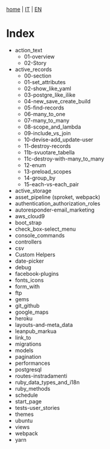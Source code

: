 [home](https://github.com/flaviobordonidev/leanpubabrandnewcms/blob/master/README.md) |
[IT](https://github.com/flaviobordonidev/leanpubabrandnewcms/blob/master/99-code_references/index-it.md) |
[EN](https://github.com/flaviobordonidev/leanpubabrandnewcms/blob/master/99-code_references/index-en.md)

# <a name="top"></a> Index

- action_text
    - 01-overview
    - 02-Story
- active_records
    - 00-section
    - 01-set_attributes
    - 02-show_like_yaml
    - 03-postgre_like_ilike
    - 04-new_save_create_build
    - 05-find-records
    - 06-many_to_one
    - 07-many_to_many
    - 08-scope_and_lambda
    - 09-include_vs_join
    - 10-devise-add_update-user
    - 11-destroy-records
    - 11b-svuotare_tabella
    - 11c-destroy-with-many_to_many
    - 12-enum
    - 13-preload_scopes
    - 14-group_by
    - 15-each-vs-each_pair
- active_storage
- asset_pipeline (sproket, webpack)
- authentication_authorization_roles
- autoresponder-email_marketing
- aws_cloud9
- boot_strap
- check_box-select_menu
- console_commands
- controllers
- csv
- Custom Helpers
- date-picker
- debug
- facebook-plugins
- fonts_icons
- form_with
- ftp
- gems
- git_github
- google_maps
- heroku
- layouts-and-meta_data
- leanpub_markua
- link_to
- migrations
- models
- pagination
- performances
- postgresql
- routes-instradamenti
- ruby_data_types_and_i18n
- ruby_methods
- schedule
- start_page
- tests-user_stories
- themes
- ubuntu
- views
- webpack
- yarn
